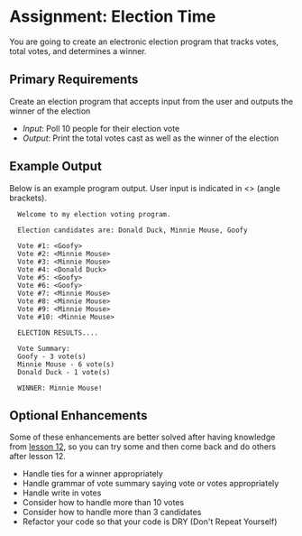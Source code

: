 # Assignment: Election Time

You are going to create an electronic election program that tracks votes, total votes, and determines a winner.

## Primary Requirements

Create an election program that accepts input from the user and outputs the winner of the election

  - *Input*: Poll 10 people for their election vote
  - *Output*: Print the total votes cast as well as the winner of the election

## Example Output

Below is an example program output. User input is indicated in &lt;&gt; (angle brackets).

```
  Welcome to my election voting program.

  Election candidates are: Donald Duck, Minnie Mouse, Goofy

  Vote #1: <Goofy>
  Vote #2: <Minnie Mouse>
  Vote #3: <Minnie Mouse>
  Vote #4: <Donald Duck>
  Vote #5: <Goofy>
  Vote #6: <Goofy>
  Vote #7: <Minnie Mouse>
  Vote #8: <Minnie Mouse>
  Vote #9: <Minnie Mouse>
  Vote #10: <Minnie Mouse>

  ELECTION RESULTS....

  Vote Summary:
  Goofy - 3 vote(s)
  Minnie Mouse - 6 vote(s)
  Donald Duck - 1 vote(s)

  WINNER: Minnie Mouse!
```

## Optional Enhancements

Some of these enhancements are better solved after having knowledge from [lesson 12](https://github.com/Ada-Developers-Academy/build/tree/master/learning-to-code/arrays), so you can try some and then come back and do others after lesson 12.

- Handle ties for a winner appropriately
- Handle grammar of vote summary saying vote or votes appropriately
- Handle write in votes
- Consider how to handle more than 10 votes
- Consider how to handle more than 3 candidates
- Refactor your code so that your code is DRY (Don't Repeat Yourself)
